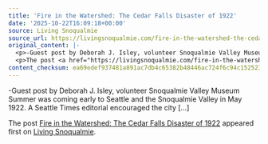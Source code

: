 ```yaml
---
title: 'Fire in the Watershed: The Cedar Falls Disaster of 1922'
date: '2025-10-22T16:09:18+00:00'
source: Living Snoqualmie
source_url: https://livingsnoqualmie.com/fire-in-the-watershed-the-cedar-falls-disaster-of-1922/?utm_source=rss&utm_medium=rss&utm_campaign=fire-in-the-watershed-the-cedar-falls-disaster-of-1922
original_content: |-
  <p>-Guest post by Deborah J. Isley, volunteer Snoqualmie Valley Museum Summer was coming early to Seattle and the Snoqualmie Valley in May 1922. A Seattle Times editorial encouraged the city [&#8230;]</p>
  <p>The post <a href="https://livingsnoqualmie.com/fire-in-the-watershed-the-cedar-falls-disaster-of-1922/">Fire in the Watershed: The Cedar Falls Disaster of 1922</a> appeared first on <a href="https://livingsnoqualmie.com">Living Snoqualmie</a>.</p>
content_checksum: ea69edef937481a891ac7db4c65382b48446ac724f6c94c152523a9d6a561e5c
---
```


-Guest post by Deborah J. Isley, volunteer Snoqualmie Valley Museum Summer was coming early to Seattle and the Snoqualmie Valley in May 1922. A Seattle Times editorial encouraged the city […]

The post [Fire in the Watershed: The Cedar Falls Disaster of 1922](https://livingsnoqualmie.com/fire-in-the-watershed-the-cedar-falls-disaster-of-1922/) appeared first on [Living Snoqualmie](https://livingsnoqualmie.com).

